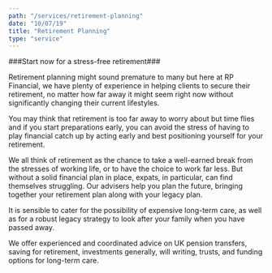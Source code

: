 ```yaml
---
path: "/services/retirement-planning"
date: "10/07/19"
title: "Retirement Planning"
type: "service"
---
```


###Start now for a stress-free retirement###

Retirement planning might sound premature to many but here at RP Financial, we have plenty of experience in helping clients to secure their retirement, no matter how far away it might seem right now without significantly changing their current lifestyles. 

You may think that retirement is too far away to worry about but time flies and if you start preparations early, you can avoid the stress of having to play financial catch up by acting early and best positioning yourself for your retirement.

We all think of retirement as the chance to take a well-earned break from the stresses of working life, or to have the choice to work far less. But without a solid financial plan in place, expats, in particular, can find themselves struggling. Our advisers help you plan the future, bringing together your retirement plan along with your legacy plan.

It is sensible to cater for the possibility of expensive long-term care, as well as for a robust legacy strategy to look after your family when you have passed away.

We offer experienced and coordinated advice on UK pension transfers, saving for retirement, investments generally, will writing, trusts, and funding options for long-term care.
